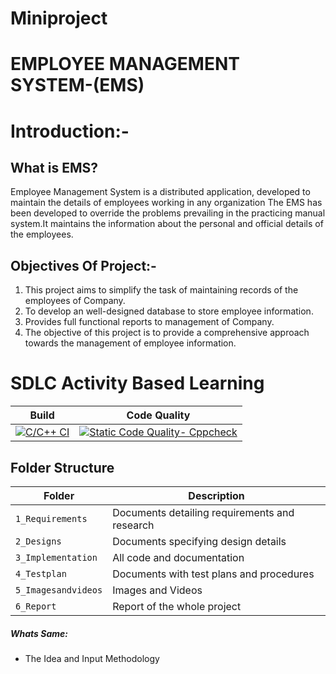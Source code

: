 # Miniproject
# EMPLOYEE MANAGEMENT SYSTEM-(EMS)

# Introduction:-

## What is EMS?
Employee Management System is a distributed application, developed to maintain the details of employees working
in any organization The EMS has been developed to override the problems prevailing in the practicing manual 
system.It maintains the information about the personal and official details of the employees.

## Objectives Of Project:-

  1) This project aims to simplify the task of maintaining records of the employees of Company.
  2) To develop an well-designed database to store employee information.
  3) Provides full functional reports to management of Company.
  4) The objective of this project is to provide a comprehensive approach towards the management of employee information. 

# SDLC Activity Based Learning
Build | Code Quality | 
|---------|------------|
[![C/C++ CI](https://github.com/Sowmika26/Miniproject/actions/workflows/c.yml/badge.svg)](https://github.com/Sowmika26/Miniproject/actions/workflows/c.yml)|[![Static Code Quality- Cppcheck](https://github.com/Sowmika26/Miniproject/actions/workflows/cpp.yml/badge.svg)](https://github.com/Sowmika26/Miniproject/actions/workflows/cpp.yml)


## Folder Structure
Folder             | Description
-------------------| -----------------------------------------
`1_Requirements`   | Documents detailing requirements and research
`2_Designs`         | Documents specifying design details
`3_Implementation` | All code and documentation
`4_Testplan`      | Documents with test plans and procedures
`5_Imagesandvideos`   | Images and Videos 
`6_Report`   | Report of the whole project

##### Whats Same: 
* The Idea and Input Methodology
